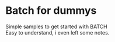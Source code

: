 # Batch for dummys
Simple samples to get started with BATCH   
Easy to understand, i even left some notes.   
